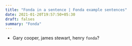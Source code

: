 ```yaml
---
title: "Fonda in a sentence | Fonda example sentences"
date: 2021-01-20T19:57:50+05:30
draft: falses
summary: "Fonda"
---
```

- Gary cooper, james stewart, henry `fonda`?
                 
